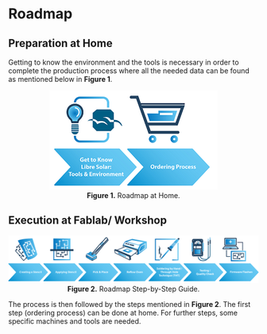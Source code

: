 # Roadmap

## Preparation at Home

Getting to know the environment and the tools is necessary in order to complete the production process where all the needed data can be found as mentioned below in **Figure 1**.

<figure>
<center>
    <img src="./images/roadmap_at_home.png" alt="roadmap at Home" height="auto" width="auto" />
    <figcaption><b>Figure 1.</b> Roadmap at Home.</figcaption>
</center>
</figure>

## Execution at Fablab/ Workshop

<center>
    <img src="./images/roadmap_stepguide.png" alt="roadmap stepguide" height="auto" width="auto" />
    <figcaption><b>Figure 2.</b> Roadmap Step-by-Step Guide.</figcaption>
</center>
</figure>

The process is then followed by the steps mentioned in **Figure 2**. The first step (ordering process) can be done at home. For further steps, some specific machines and tools are needed.
